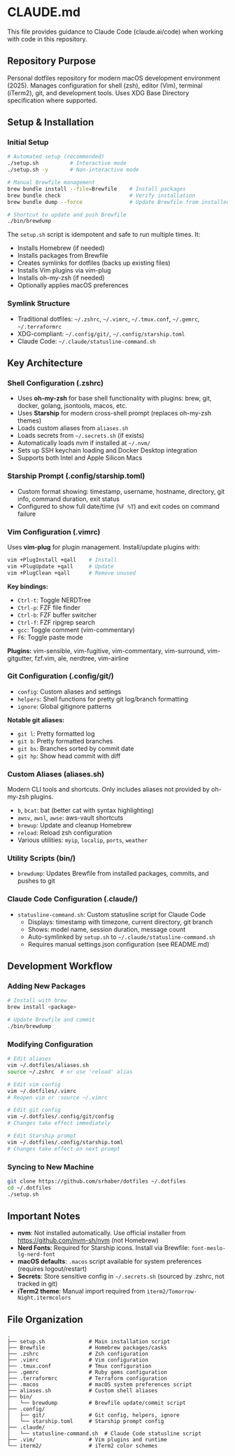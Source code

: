 # CLAUDE.md

This file provides guidance to Claude Code (claude.ai/code) when working with code in this repository.

## Repository Purpose

Personal dotfiles repository for modern macOS development environment (2025). Manages configuration for shell (zsh), editor (Vim), terminal (iTerm2), git, and development tools. Uses XDG Base Directory specification where supported.

## Setup & Installation

### Initial Setup
```bash
# Automated setup (recommended)
./setup.sh          # Interactive mode
./setup.sh -y       # Non-interactive mode

# Manual Brewfile management
brew bundle install --file=Brewfile    # Install packages
brew bundle check                      # Verify installation
brew bundle dump --force               # Update Brewfile from installed packages

# Shortcut to update and push Brewfile
./bin/brewdump
```

The `setup.sh` script is idempotent and safe to run multiple times. It:
- Installs Homebrew (if needed)
- Installs packages from Brewfile
- Creates symlinks for dotfiles (backs up existing files)
- Installs Vim plugins via vim-plug
- Installs oh-my-zsh (if needed)
- Optionally applies macOS preferences

### Symlink Structure
- Traditional dotfiles: `~/.zshrc`, `~/.vimrc`, `~/.tmux.conf`, `~/.gemrc`, `~/.terraformrc`
- XDG-compliant: `~/.config/git/`, `~/.config/starship.toml`
- Claude Code: `~/.claude/statusline-command.sh`

## Key Architecture

### Shell Configuration (.zshrc)
- Uses **oh-my-zsh** for base shell functionality with plugins: brew, git, docker, golang, jsontools, macos, etc.
- Uses **Starship** for modern cross-shell prompt (replaces oh-my-zsh themes)
- Loads custom aliases from `aliases.sh`
- Loads secrets from `~/.secrets.sh` (if exists)
- Automatically loads nvm if installed at `~/.nvm/`
- Sets up SSH keychain loading and Docker Desktop integration
- Supports both Intel and Apple Silicon Macs

### Starship Prompt (.config/starship.toml)
- Custom format showing: timestamp, username, hostname, directory, git info, command duration, exit status
- Configured to show full date/time (`%F %T`) and exit codes on command failure

### Vim Configuration (.vimrc)
Uses **vim-plug** for plugin management. Install/update plugins with:
```bash
vim +PlugInstall +qall    # Install
vim +PlugUpdate +qall     # Update
vim +PlugClean +qall      # Remove unused
```

**Key bindings:**
- `Ctrl-t`: Toggle NERDTree
- `Ctrl-p`: FZF file finder
- `Ctrl-b`: FZF buffer switcher
- `Ctrl-f`: FZF ripgrep search
- `gcc`: Toggle comment (vim-commentary)
- `F6`: Toggle paste mode

**Plugins:** vim-sensible, vim-fugitive, vim-commentary, vim-surround, vim-gitgutter, fzf.vim, ale, nerdtree, vim-airline

### Git Configuration (.config/git/)
- `config`: Custom aliases and settings
- `helpers`: Shell functions for pretty git log/branch formatting
- `ignore`: Global gitignore patterns

**Notable git aliases:**
- `git l`: Pretty formatted log
- `git b`: Pretty formatted branches
- `git bs`: Branches sorted by commit date
- `git hp`: Show head commit with diff

### Custom Aliases (aliases.sh)
Modern CLI tools and shortcuts. Only includes aliases not provided by oh-my-zsh plugins.
- `b`, `bcat`: bat (better cat with syntax highlighting)
- `awsv`, `awsl`, `awse`: aws-vault shortcuts
- `brewup`: Update and cleanup Homebrew
- `reload`: Reload zsh configuration
- Various utilities: `myip`, `localip`, `ports`, `weather`

### Utility Scripts (bin/)
- `brewdump`: Updates Brewfile from installed packages, commits, and pushes to git

### Claude Code Configuration (.claude/)
- `statusline-command.sh`: Custom statusline script for Claude Code
  - Displays: timestamp with timezone, current directory, git branch
  - Shows: model name, session duration, message count
  - Auto-symlinked by `setup.sh` to `~/.claude/statusline-command.sh`
  - Requires manual settings.json configuration (see README.md)

## Development Workflow

### Adding New Packages
```bash
# Install with brew
brew install <package>

# Update Brewfile and commit
./bin/brewdump
```

### Modifying Configuration
```bash
# Edit aliases
vim ~/.dotfiles/aliases.sh
source ~/.zshrc  # or use 'reload' alias

# Edit vim config
vim ~/.dotfiles/.vimrc
# Reopen vim or :source ~/.vimrc

# Edit git config
vim ~/.dotfiles/.config/git/config
# Changes take effect immediately

# Edit Starship prompt
vim ~/.dotfiles/.config/starship.toml
# Changes take effect on next prompt
```

### Syncing to New Machine
```bash
git clone https://github.com/srhaber/dotfiles ~/.dotfiles
cd ~/.dotfiles
./setup.sh
```

## Important Notes

- **nvm**: Not installed automatically. Use official installer from https://github.com/nvm-sh/nvm (not Homebrew)
- **Nerd Fonts**: Required for Starship icons. Install via Brewfile: `font-meslo-lg-nerd-font`
- **macOS defaults**: `.macos` script available for system preferences (requires logout/restart)
- **Secrets**: Store sensitive config in `~/.secrets.sh` (sourced by .zshrc, not tracked in git)
- **iTerm2 theme**: Manual import required from `iterm2/Tomorrow-Night.itermcolors`

## File Organization

```
.
├── setup.sh              # Main installation script
├── Brewfile              # Homebrew packages/casks
├── .zshrc                # Zsh configuration
├── .vimrc                # Vim configuration
├── .tmux.conf            # Tmux configuration
├── .gemrc                # Ruby gems configuration
├── .terraformrc          # Terraform configuration
├── .macos                # macOS system preferences script
├── aliases.sh            # Custom shell aliases
├── bin/
│   └── brewdump          # Brewfile update/commit script
├── .config/
│   ├── git/              # Git config, helpers, ignore
│   └── starship.toml     # Starship prompt config
├── .claude/
│   └── statusline-command.sh  # Claude Code statusline script
├── .vim/                 # Vim plugins and runtime
└── iterm2/               # iTerm2 color schemes
```
